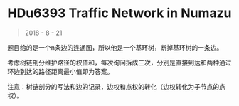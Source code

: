 # HDu6393 Traffic Network in Numazu

> 2018 - 8 - 21

题目给的是一个n条边的连通图，所以他是一个基环树，断掉基环树的一条边。

考虑树链剖分维护路径的权值和，每次询问拆成三次，分别是直接到达和两种通过环边到达的路径距离最小值即为答案。

注意：树链剖分的写法和边的记录，边权和点权的转化（边权转化为子节点的点权）。